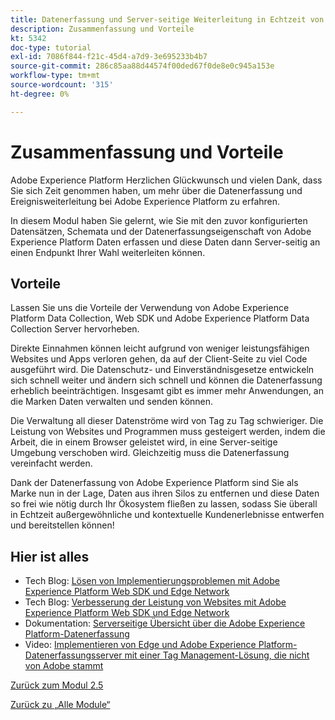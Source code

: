 ```yaml
---
title: Datenerfassung und Server-seitige Weiterleitung in Echtzeit von Adobe Experience Platform - Zusammenfassung und Vorteile
description: Zusammenfassung und Vorteile
kt: 5342
doc-type: tutorial
exl-id: 7086f844-f21c-45d4-a7d9-3e695233b4b7
source-git-commit: 286c85aa88d44574f00ded67f0de8e0c945a153e
workflow-type: tm+mt
source-wordcount: '315'
ht-degree: 0%

---
```


# Zusammenfassung und Vorteile

Adobe Experience Platform Herzlichen Glückwunsch und vielen Dank, dass Sie sich Zeit genommen haben, um mehr über die Datenerfassung und Ereignisweiterleitung bei Adobe Experience Platform zu erfahren.

In diesem Modul haben Sie gelernt, wie Sie mit den zuvor konfigurierten Datensätzen, Schemata und der Datenerfassungseigenschaft von Adobe Experience Platform Daten erfassen und diese Daten dann Server-seitig an einen Endpunkt Ihrer Wahl weiterleiten können.

## Vorteile

Lassen Sie uns die Vorteile der Verwendung von Adobe Experience Platform Data Collection, Web SDK und Adobe Experience Platform Data Collection Server hervorheben.

Direkte Einnahmen können leicht aufgrund von weniger leistungsfähigen Websites und Apps verloren gehen, da auf der Client-Seite zu viel Code ausgeführt wird. Die Datenschutz- und Einverständnisgesetze entwickeln sich schnell weiter und ändern sich schnell und können die Datenerfassung erheblich beeinträchtigen. Insgesamt gibt es immer mehr Anwendungen, an die Marken Daten verwalten und senden können.

Die Verwaltung all dieser Datenströme wird von Tag zu Tag schwieriger. Die Leistung von Websites und Programmen muss gesteigert werden, indem die Arbeit, die in einem Browser geleistet wird, in eine Server-seitige Umgebung verschoben wird. Gleichzeitig muss die Datenerfassung vereinfacht werden.

Dank der Datenerfassung von Adobe Experience Platform sind Sie als Marke nun in der Lage, Daten aus ihren Silos zu entfernen und diese Daten so frei wie nötig durch Ihr Ökosystem fließen zu lassen, sodass Sie überall in Echtzeit außergewöhnliche und kontextuelle Kundenerlebnisse entwerfen und bereitstellen können!

## Hier ist alles

- Tech Blog: [Lösen von Implementierungsproblemen mit Adobe Experience Platform Web SDK und Edge Network](https://medium.com/adobetech/solving-implementation-pain-points-with-adobe-experience-platform-web-sdk-and-edge-network-880b635e6819)
- Tech Blog: [Verbesserung der Leistung von Websites mit Adobe Experience Platform Web SDK und Edge Network](https://medium.com/adobetech/boosting-website-performance-with-adobe-experience-platform-web-sdk-and-edge-network-329fcf70fdf9)
- Dokumentation: [Serverseitige Übersicht über die Adobe Experience Platform-Datenerfassung](https://experienceleague.adobe.com/docs/experience-platform/tags/event-forwarding/overview.html?lang=de#server-side-info)
- Video: [Implementieren von Edge und Adobe Experience Platform-Datenerfassungsserver mit einer Tag Management-Lösung, die nicht von Adobe stammt](https://video.tv.adobe.com/v/331986?quality=12&learn=on&enablevpops)

[Zurück zum Modul 2.5](./aep-data-collection-ssf.md)

[Zurück zu „Alle Module“](./../../../overview.md)
